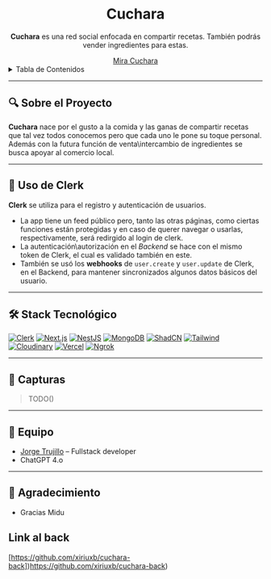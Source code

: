 <div align="center" id="readme-top">
  <h1>Cuchara</h1>
  <p align="center">
    <b>Cuchara</b> es una red social enfocada en compartir recetas. También podrás vender ingredientes para estas.
  </p>
  <a href="https://cuchara-five.vercel.app/"> Mira Cuchara </a>
</div>

<details>
  <summary>Tabla de Contenidos</summary>
  <ol>
    <li><a href="#🔍-sobre-el-proyecto">🔍 Sobre el Proyecto</a></li>
    <li><a href="#🔐-uso-de-clerk">🔐 Uso de Clerk</a></li>
    <li><a href="#🛠️-stack-tecnológico">🛠️ Stack Tecnológico</a></li>
    <li><a href="#📸-capturas">📸 Capturas</a></li>
    <li><a href="#👥-equipo">👥 Equipo</a></li>
  </ol>
</details>

---

## 🔍 Sobre el Proyecto

**Cuchara** nace por el gusto a la comida y las ganas de compartir recetas que tal vez todos conocemos pero que cada uno le pone su toque personal. Además con la futura función de venta\intercambio de ingredientes se busca apoyar al comercio local.

---

## 🔐 Uso de Clerk

**Clerk** se utiliza para el registro y autenticación de usuarios.
- La app tiene un feed público pero, tanto las otras páginas, como ciertas funciones están protegidas y en caso de querer navegar o usarlas, respectivamente, será redirgido al login de clerk.
- La autenticación\autorización en el *Backend* se hace con el mismo token de Clerk, el cual es validado también en este.
- También se usó los **webhooks** de `user.create` y `user.update` de Clerk, en el Backend, para mantener sincronizados algunos datos básicos del usuario.

---

## 🛠️ Stack Tecnológico

[![Clerk][Clerk.js]][Clerk-url]
[![Next.js][Next.js]][Next-url]
[![NestJS][NestJS]][NestJS-url]
[![MongoDB][MongoDB]][MongoDB-url]
[![ShadCN][ShadCN]][ShadCN-url]
[![Tailwind][TailwindCSS]][Tailwind-url]
[![Cloudinary][Cloudinary]][Cloudinary-url]
[![Vercel][Vercel]][Vercel-url]
[![Ngrok][Ngrok]][Ngrok-url]

<!-- Badges URLs -->
[Next.js]: https://img.shields.io/badge/Next.js-000000?style=for-the-badge&logo=nextdotjs&logoColor=white
[Next-url]: https://nextjs.org/
[TailwindCSS]: https://img.shields.io/badge/Tailwind_CSS-06B6D4?style=for-the-badge&logo=tailwind-css&logoColor=white
[Tailwind-url]: https://tailwindcss.com/
[Clerk.js]: https://img.shields.io/badge/Clerk-000000?style=for-the-badge&logo=clerk&logoColor=white
[Clerk-url]: https://clerk.com/
[NestJS]: https://img.shields.io/badge/NestJS-E0234E?style=for-the-badge&logo=nestjs&logoColor=white
[NestJS-url]: https://nestjs.com/
[ShadCN]: https://img.shields.io/badge/ShadCN-111827?style=for-the-badge&logo=radix-ui&logoColor=white
[ShadCN-url]: https://ui.shadcn.dev/
[Ngrok]: https://img.shields.io/badge/Ngrok-1F1F1F?style=for-the-badge&logo=ngrok&logoColor=white
[Ngrok-url]: https://ngrok.com/
[MongoDB]: https://img.shields.io/badge/MongoDB-47A248?style=for-the-badge&logo=mongodb&logoColor=white
[MongoDB-url]: https://www.mongodb.com/
[Cloudinary]: https://img.shields.io/badge/Cloudinary-3448C5?style=for-the-badge&logo=cloudinary&logoColor=white
[Cloudinary-url]: https://cloudinary.com/
[Vercel]: https://img.shields.io/badge/Vercel-000000?style=for-the-badge&logo=vercel&logoColor=white
[Vercel-url]: https://vercel.com/

---

## 📸 Capturas

> TODO()

---

## 👥 Equipo

- [Jorge Trujillo](https://github.com/xiriuxb) – Fullstack developer
- ChatGPT 4.o

---

## 🎉 Agradecimiento

- Gracias Midu

## Link al back
[https://github.com/xiriuxb/cuchara-back])https://github.com/xiriuxb/cuchara-back)
